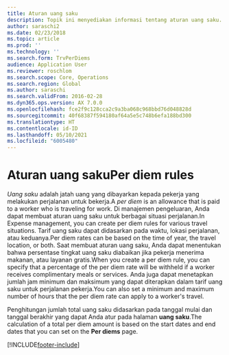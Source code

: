 ```yaml
---
title: Aturan uang saku
description: Topik ini menyediakan informasi tentang aturan uang saku.
author: saraschi2
ms.date: 02/23/2018
ms.topic: article
ms.prod: ''
ms.technology: ''
ms.search.form: TrvPerDiems
audience: Application User
ms.reviewer: roschlom
ms.search.scope: Core, Operations
ms.search.region: Global
ms.author: saraschi
ms.search.validFrom: 2016-02-28
ms.dyn365.ops.version: AX 7.0.0
ms.openlocfilehash: fce2f9c128cca2c9a3ba068c968bbd76d048828d
ms.sourcegitcommit: 40f68387f594180af64a5e5c748b6efa188bd300
ms.translationtype: HT
ms.contentlocale: id-ID
ms.lasthandoff: 05/10/2021
ms.locfileid: "6005480"
---
```

# <a name="per-diem-rules"></a><span data-ttu-id="ecba8-103">Aturan uang saku</span><span class="sxs-lookup"><span data-stu-id="ecba8-103">Per diem rules</span></span>

<span data-ttu-id="ecba8-104">*Uang saku* adalah jatah uang yang dibayarkan kepada pekerja yang melakukan perjalanan untuk bekerja.</span><span class="sxs-lookup"><span data-stu-id="ecba8-104">A *per diem* is an allowance that is paid to a worker who is traveling for work.</span></span> <span data-ttu-id="ecba8-105">Di manajemen pengeluaran, Anda dapat membuat aturan uang saku untuk berbagai situasi perjalanan.</span><span class="sxs-lookup"><span data-stu-id="ecba8-105">In Expense management, you can create per diem rules for various travel situations.</span></span> <span data-ttu-id="ecba8-106">Tarif uang saku dapat didasarkan pada waktu, lokasi perjalanan, atau keduanya.</span><span class="sxs-lookup"><span data-stu-id="ecba8-106">Per diem rates can be based on the time of year, the travel location, or both.</span></span> <span data-ttu-id="ecba8-107">Saat membuat aturan uang saku, Anda dapat menentukan bahwa persentase tingkat uang saku diabaikan jika pekerja menerima makanan, atau layanan gratis.</span><span class="sxs-lookup"><span data-stu-id="ecba8-107">When you create a per diem rule, you can specify that a percentage of the per diem rate will be withheld if a worker receives complimentary meals or services.</span></span> <span data-ttu-id="ecba8-108">Anda juga dapat menetapkan jumlah jam minimum dan maksimum yang dapat diterapkan dalam tarif uang saku untuk perjalanan pekerja.</span><span class="sxs-lookup"><span data-stu-id="ecba8-108">You can also set a minimum and maximum number of hours that the per diem rate can apply to a worker's travel.</span></span>

<span data-ttu-id="ecba8-109">Penghitungan jumlah total uang saku didasarkan pada tanggal mulai dan tanggal berakhir yang dapat Anda atur pada halaman **uang saku**.</span><span class="sxs-lookup"><span data-stu-id="ecba8-109">The calculation of a total per diem amount is based on the start dates and end dates that you can set on the **Per diems** page.</span></span>


[!INCLUDE[footer-include](../includes/footer-banner.md)]